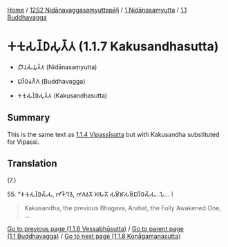
[Home](/) / [12S2 Nidānavaggasaṃyuttapāḷi](../...md) / [1 Nidānasaṃyutta](...md) / [1.1 Buddhavagga](../12S2/1/1.1.md)

# 𑀓𑀓𑀼𑀲𑀦𑁆𑀥𑀲𑀼𑀢𑁆𑀢 (1.1.7 Kakusandhasutta)

* 𑀦𑀺𑀤𑀸𑀦𑀲𑀁𑀬𑀼𑀢𑁆𑀢 (Nidānasaṃyutta)

* 𑀩𑀼𑀤𑁆𑀥𑀯𑀕𑁆𑀕 (Buddhavagga)

* 𑀓𑀓𑀼𑀲𑀦𑁆𑀥𑀲𑀼𑀢𑁆𑀢 (Kakusandhasutta)

## Summary

This is the same text as [1.1.4 Vipassīsutta](1.1.4.md) but with Kakusandha substituted for Vipassi.

## Translation

(7.)

55\. “𑀓𑀓𑀼𑀲𑀦𑁆𑀥𑀲𑁆𑀲, 𑀪𑀺𑀓𑁆𑀔𑀯𑁂, 𑀪𑀕𑀯𑀢𑁄 𑀅𑀭𑀳𑀢𑁄 𑀲𑀫𑁆𑀫𑀸𑀲𑀫𑁆𑀩𑀼𑀤𑁆𑀥𑀲𑁆𑀲…𑀧𑁂… 𑁇

> Kakusandha, the previous Bhagava, Arahat, the Fully Awakened One, ...

[Go to previous page (1.1.6 Vessabhūsutta)](1.1.6.md) / [Go to parent page (1.1 Buddhavagga)](../12S2/1/1.1.md) / [Go to next page (1.1.8 Koṇāgamanasutta)](1.1.8.md)
